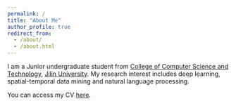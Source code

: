 ```yaml
---
permalink: /
title: "About Me"
author_profile: true
redirect_from: 
  - /about/
  - /about.html
---
```


I am a Junior undergraduate student from [College of Computer Science and Technology](https://ccst.jlu.edu.cn/index.htm), [Jilin University](https://www.jlu.edu.cn/). My research interest includes deep learning, spatial-temporal data mining and natural language processing.

You can access my CV [here](https://paulliant.github.io/files/CV_ChenMinghao.pdf).